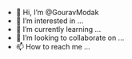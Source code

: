 - 👋 Hi, I’m @GouravModak
- 👀 I’m interested in ...
- 🌱 I’m currently learning ...
- 💞️ I’m looking to collaborate on ...
- 📫 How to reach me ...

<!---
GouravModak/GouravModak is a ✨ special ✨ repository because its `README.md` (this file) appears on your GitHub profile.
You can click the Preview link to take a look at your changes.
--->
